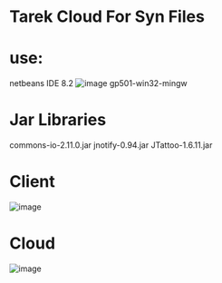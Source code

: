 #  Tarek Cloud For Syn Files
# use:
netbeans IDE 8.2
![image](https://user-images.githubusercontent.com/119899435/205774765-260d36bd-7180-4bae-9a8a-8e1f12eb0ea7.png)
gp501-win32-mingw

# Jar Libraries
commons-io-2.11.0.jar
jnotify-0.94.jar
JTattoo-1.6.11.jar
# Client
![image](https://user-images.githubusercontent.com/119899435/205775254-60befac2-dc5b-41af-8248-f9b0a1a7f1b3.png)
# Cloud
![image](https://user-images.githubusercontent.com/119899435/205775325-73eeed84-82ef-4f78-9f92-6330a4a13edb.png)
